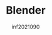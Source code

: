 ---
author: inf2021090
image_url: /images/blender.png
title: Blender 
year: 2002
caption: To Blender είναι ελεύθερο λογισμικό για τρισδιάστατη μοντελοποίηση ,επεξεργασία βίντεο ,animetion σε δύο ή τρεις διαστάσεις. Σε αντίθεση με άλλα προγράμματα ίδιου σκοπού το Blender δεν βασίζεται σε drag and drop τεχνικές αλλά χρησιμοποιεί σχεδόν για όλες τις διαδικασίες συντομεύσεις στο πληκτρολόγιο. Επιπλέον διαθέτει σύστημα οπτικού προγραμματισμού pbr όπου ενώντοντας κόμβους οι χρήστες μπορούν να δημιουργήσουν εύκολα περίπλοκα σχήματα και υλικά. Καθώς διαθέτει την δυνατότητα για επεκτάσεις μέσω python το Blender έχει δημιουργήσει μια ισχυρή κοινότητα που διαρκώς συμβάλει στην βελτίωσή του.
license_url: https://www.blender.org/about/license/
license_text: GNU General Public License
categories:
  - technology
  - tools
tags: 
  - Blender
  - 3D software
  - graphics
---